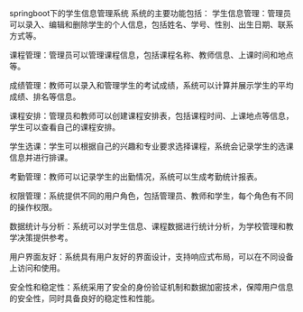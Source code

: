 
springboot下的学生信息管理系统
系统的主要功能包括：
学生信息管理：管理员可以录入、编辑和删除学生的个人信息，包括姓名、学号、性别、出生日期、联系方式等。

课程管理：管理员可以管理课程信息，包括课程名称、教师信息、上课时间和地点等。

成绩管理：教师可以录入和管理学生的考试成绩，系统可以计算并展示学生的平均成绩、排名等信息。

课程安排：管理员和教师可以创建课程安排表，包括课程时间、上课地点等信息，学生可以查看自己的课程安排。

学生选课：学生可以根据自己的兴趣和专业要求选择课程，系统会记录学生的选课信息并进行排课。

考勤管理：教师可以记录学生的出勤情况，系统可以生成考勤统计报表。

权限管理：系统提供不同的用户角色，包括管理员、教师和学生，每个角色有不同的操作权限。

数据统计与分析：系统可以对学生信息、课程数据进行统计分析，为学校管理和教学决策提供参考。

用户界面友好：系统具有用户友好的界面设计，支持响应式布局，可以在不同设备上访问和使用。

安全性和稳定性：系统采用了安全的身份验证机制和数据加密技术，保障用户信息的安全性，同时具备良好的稳定性和性能。
